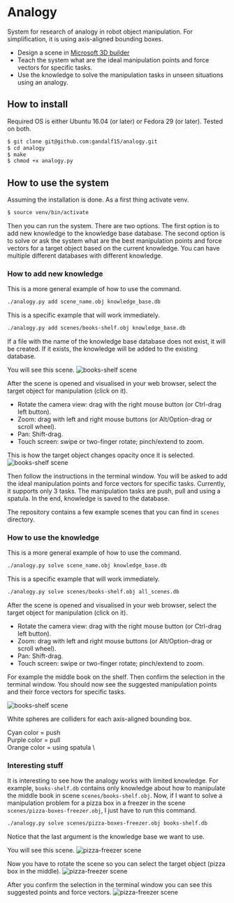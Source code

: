 # Analogy
System for research of analogy in robot object manipulation.
For simplification, it is using axis-aligned bounding boxes.

- Design a scene in [Microsoft 3D builder](https://www.microsoft.com/en-gb/p/3d-builder/9wzdncrfj3t6?activetab=pivot:overviewtab)
- Teach the system what are the ideal manipulation points and force vectors for specific tasks.
- Use the knowledge to solve the manipulation tasks in unseen situations using an analogy.

## How to install

Required OS is either Ubuntu 16.04 (or later) or Fedora 29 (or later). Tested on both.

```bash
$ git clone git@github.com:gandalf15/analogy.git
$ cd analogy
$ make
$ chmod +x analogy.py
```

## How to use the system
Assuming the installation is done. As a first thing activate venv.

```bash
$ source venv/bin/activate
```
Then you can run the system. There are two options. The first option is to add new knowledge to the knowledge base database.
The second option is to solve or ask the system what are the best manipulation points and force vectors for a target object based on the current knowledge.
You can have multiple different databases with different knowledge.

### How to add new knowledge

This is a more general example of how to use the command.
```bash
./analogy.py add scene_name.obj knowledge_base.db
```

This is a specific example that will work immediately.
```bash
./analogy.py add scenes/books-shelf.obj knowledge_base.db
```

If a file with the name of the knowledge base database does not exist, it will be created.
If it exists, the knowledge will be added to the existing database.

You will see this scene.
![books-shelf scene](https://github.com/gandalf15/analogy/blob/master/images/books-shelf.png)

After the scene is opened and visualised in your web browser, select the target object for manipulation (click on it).

- Rotate the camera view: drag with the right mouse button (or Ctrl-drag left button).
- Zoom: drag with left and right mouse buttons (or Alt/Option-drag or scroll wheel).
- Pan: Shift-drag.
- Touch screen: swipe or two-finger rotate; pinch/extend to zoom.

This is how the target object changes opacity once it is selected.
![books-shelf scene](https://github.com/gandalf15/analogy/blob/master/images/books-shelf-2.png)

Then follow the instructions in the terminal window.
You will be asked to add the ideal manipulation points and force vectors for specific tasks.
Currently, it supports only 3 tasks. The manipulation tasks are push, pull and using a spatula.
In the end, knowledge is saved to the database.

The repository contains a few example scenes that you can find in `scenes` directory.

### How to use the knowledge

This is a more general example of how to use the command.
```bash
./analogy.py solve scene_name.obj knowledge_base.db
```

This is a specific example that will work immediately.
```bash
./analogy.py solve scenes/books-shelf.obj all_scenes.db
```

After the scene is opened and visualised in your web browser, select the target object for manipulation (click on it).

- Rotate the camera view: drag with the right mouse button (or Ctrl-drag left button).
- Zoom: drag with left and right mouse buttons (or Alt/Option-drag or scroll wheel).
- Pan: Shift-drag.
- Touch screen: swipe or two-finger rotate; pinch/extend to zoom.

For example the middle book on the shelf. Then confirm the selection in the terminal window.
You should now see the suggested manipulation points and their force vectors for specific tasks.

![books-shelf scene](https://github.com/gandalf15/analogy/blob/master/images/books-shelf-3.png)

White spheres are colliders for each axis-aligned bounding box.

Cyan color = push \
Purple color = pull \
Orange color = using spatula \

### Interesting stuff

It is interesting to see how the analogy works with limited knowledge.
For example, `books-shelf.db` contains only knowledge about how to manipulate the middle book in scene `scenes/books-shelf.obj`.
Now, if I want to solve a manipulation problem for a pizza box in a freezer in the scene `scenes/pizza-boxes-freezer.obj`, I just have to run this command.

```bash
./analogy.py solve scenes/pizza-boxes-freezer.obj books-shelf.db
```

Notice that the last argument is the knowledge base we want to use.

You will see this scene.
![pizza-freezer scene](https://github.com/gandalf15/analogy/blob/master/images/pizza-freezer.png)

Now you have to rotate the scene so you can select the target object (pizza box in the middle).
![pizza-freezer scene](https://github.com/gandalf15/analogy/blob/master/images/pizza-freezer-2.png)

After you confirm the selection in the terminal window you can see this suggested points and force vectors.
![pizza-freezer scene](https://github.com/gandalf15/analogy/blob/master/images/pizza-freezer-3.png)
